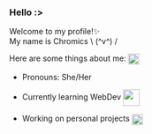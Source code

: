 ### Hello :>

Welcome to my profile!✨  
My name is Chromics \ (^v^) /  

Here are some things about me: <style>
      img {
        vertical-align: middle;
      }
    </style><img class="animated-gif" src="https://media.giphy.com/media/8lQyyys3SGBoUUxrUp/giphy.gif" width="20" >

- Pronouns: She/Her

- Currently learning WebDev <style>
      img {
        vertical-align: middle;
      }
    </style> <img class="animated-gif" src="https://media.giphy.com/media/heIX5HfWgEYlW/giphy.gif" width="30" >

- Working on personal projects <style>
      img {
        vertical-align: middle;
      }
    </style><img class="animated-gif" src="https://media.giphy.com/media/qyjQsUt0p0TT2/giphy.gif" width="20" > 